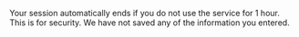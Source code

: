 Your session automatically ends if you do not use the service for 1 hour. This is for security. We have not saved any of the information you entered.

